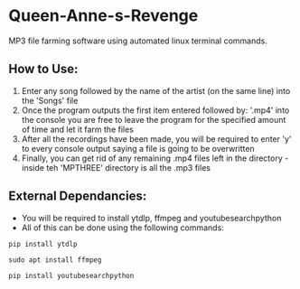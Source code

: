 # Queen-Anne-s-Revenge
MP3 file farming software using automated linux terminal commands.

## How to Use:
1. Enter any song followed by the name of the artist (on the same line) into the 'Songs' file
2. Once the program outputs the first item entered followed by: '.mp4' into the console you are free to leave the program for the specified amount of time and let it farm the files
3. After all the recordings have been made, you will be required to enter 'y' to every console output saying a file is going to be overwritten
4. Finally, you can get rid of any remaining .mp4 files left in the directory - inside teh 'MPTHREE' directory is all the .mp3 files

## External Dependancies:
- You will be required to install ytdlp, ffmpeg and youtubesearchpython
- All of this can be done using the following commands:
```YoutubeDLP
pip install ytdlp
```
```FFMPEG
sudo apt install ffmpeg
```
```YoutubeSearchPython
pip install youtubesearchpython
```
